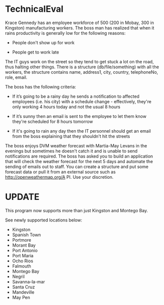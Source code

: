 # TechnicalEval

Krace Gennedy has an employee workforce of 500 (200 in Mobay, 300 in Kingston) manufacturing workers. The boss man has realized that when it rains productivity is generally low for the following reasons:

*	People don't show up for work

*	People get to work late


The IT guys work on the street so they tend to get stuck a lot on the road, thus halting other things. There is a structure (db/file/something) with all the workers, the structure contains name, address1, city, country, telephoneNo, role, email.

The boss has the following criteria:

*	If it’s going to be a rainy day he sends a notification to affected employees (i.e. his city) with a schedule change - effectively, they're only working 4 hours today and not the usual 8 hours

*	If it’s sunny then an email is sent to the employee to let them know they're scheduled for 8 hours tomorrow  

*	If it's going to rain any day then the IT personnel should get an email from the boss explaining that they shouldn't hit the streets


The boss enjoys DVM weather forecast with Martia-May Levans in the evenings but sometimes he doesn't catch it and is unable to send notifications are required.
The boss has asked you to build an application that will check the weather forecast for the next 5 days and automate the sending of emails out to staff. You can create a structure and put some forecast data or pull it from an external source such as http://openweathermap.org/A PI. Use your discretion.

# UPDATE

This program now supports more than just Kingston and Montego Bay. 

See newly supported locations below:
* Kingston
* Spanish Town
* Portmore
* Morant Bay
* Port Antonio
* Port Maria
* Ocho Rios
* Falmouth
* Montego Bay
* Negril
* Savanna-la-mar
* Santa Cruz
* Mandeville
* May Pen
